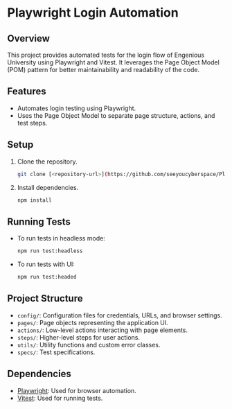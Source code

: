# Playwright Login Automation

## Overview
This project provides automated tests for the login flow of Engenious University using Playwright and Vitest. It leverages the Page Object Model (POM) pattern for better maintainability and readability of the code.

## Features
- Automates login testing using Playwright.
- Uses the Page Object Model to separate page structure, actions, and test steps.

## Setup
1. Clone the repository.
   ```bash
   git clone [<repository-url>](https://github.com/seeyoucyberspace/Playwright_Login_Automation.git)
   ```
2. Install dependencies.
   ```bash
   npm install
   ```

## Running Tests
- To run tests in headless mode:
  ```bash
  npm run test:headless
  ```
- To run tests with UI:
  ```bash
  npm run test:headed
  ```

## Project Structure
- `config/`: Configuration files for credentials, URLs, and browser settings.
- `pages/`: Page objects representing the application UI.
- `actions/`: Low-level actions interacting with page elements.
- `steps/`: Higher-level steps for user actions.
- `utils/`: Utility functions and custom error classes.
- `specs/`: Test specifications.

## Dependencies
- [Playwright](https://playwright.dev/): Used for browser automation.
- [Vitest](https://vitest.dev/): Used for running tests.
